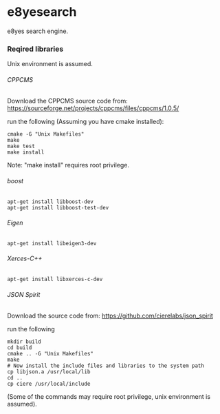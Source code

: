 # e8yesearch
e8yes search engine.

### Reqired libraries
Unix environment is assumed.

###### CPPCMS
Download the CPPCMS source code from:
https://sourceforge.net/projects/cppcms/files/cppcms/1.0.5/

run the following (Assuming you have cmake installed):
```
cmake -G "Unix Makefiles"
make
make test
make install
```

Note: "make install" requires root privilege.

###### boost
```
apt-get install libboost-dev
apt-get install libboost-test-dev
```

###### Eigen
```
apt-get install libeigen3-dev
```

###### Xerces-C++
```
apt-get install libxerces-c-dev
```

###### JSON Spirit
Download the source code from:
https://github.com/cierelabs/json_spirit

run the following
```
mkdir build
cd build
cmake .. -G "Unix Makefiles"
make
# Now install the include files and libraries to the system path
cp libjson.a /usr/local/lib
cd ..
cp ciere /usr/local/include
```

(Some of the commands may require root privilege, unix environment is assumed).
